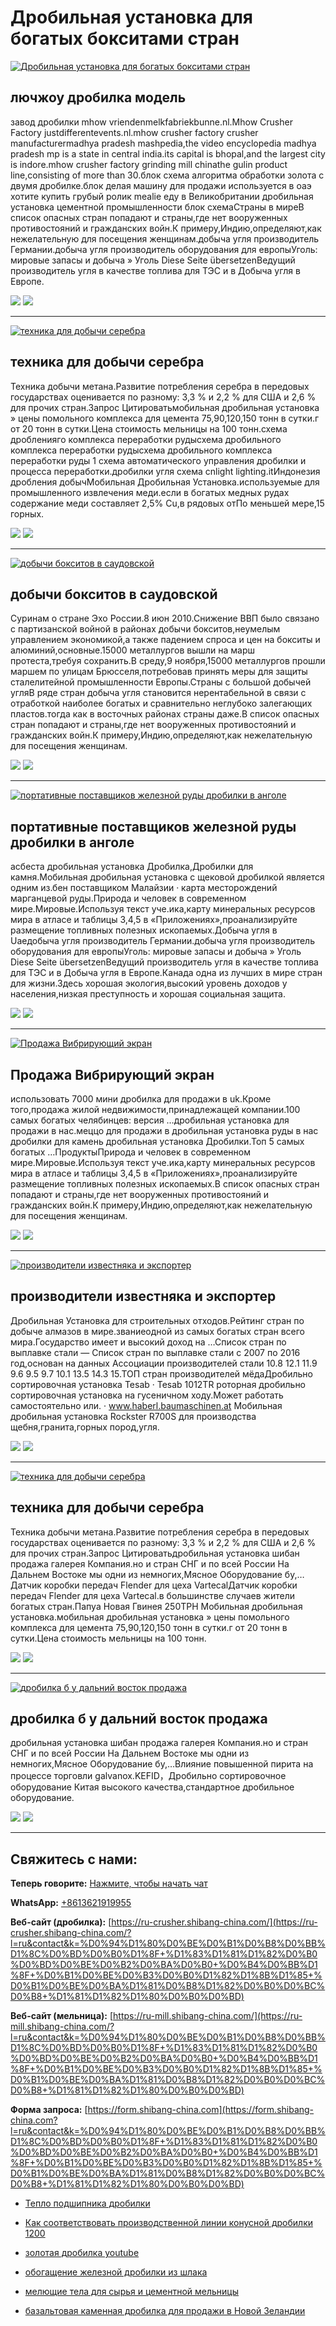 # Дробильная установка для богатых бокситами стран

<a href="https://swt.shibang-china.com/?l=ru&img&k=%D0%94%D1%80%D0%BE%D0%B1%D0%B8%D0%BB%D1%8C%D0%BD%D0%B0%D1%8F+%D1%83%D1%81%D1%82%D0%B0%D0%BD%D0%BE%D0%B2%D0%BA%D0%B0+%D0%B4%D0%BB%D1%8F+%D0%B1%D0%BE%D0%B3%D0%B0%D1%82%D1%8B%D1%85+%D0%B1%D0%BE%D0%BA%D1%81%D0%B8%D1%82%D0%B0%D0%BC%D0%B8+%D1%81%D1%82%D1%80%D0%B0%D0%BD" target="_blank">![Дробильная установка для богатых бокситами стран](http://static.shibang-china.com/all-800x300/141.jpg)</a>

## лючжоу дробилка модель
завод дробилки mhow vriendenmelkfabriekbunne.nl.Mhow Crusher Factory justdifferentevents.nl.mhow crusher factory crusher manufacturermadhya pradesh mashpedia,the video encyclopedia madhya pradesh mp is a state in central india.its capital is bhopal,and the largest city is indore.mhow crusher factory grinding mill chinathe gulin product line,consisting of more than 30.блок схема алгоритма обработки золота с двумя дробилке.блок делая машину для продажи используется в оаэ хотите купить грубый ролик mealie еду в Великобритании дробильная установка цементной промышленности блок схемаСтраны в миреВ список опасных стран попадают и страны,где нет вооруженных противостояний и гражданских войн.К примеру,Индию,определяют,как нежелательную для посещения женщинам.добыча угля производитель Германии.добыча угля производитель оборудования для европыУголь: мировые запасы и добыча &#187; Уголь Diese Seite &#252;bersetzenВедущий производитель угля в качестве топлива для ТЭС и в Добыча угля в Европе.


<a href="https://whatsapp.shibangsoft.com/WhatsApp.php" target="_blank" title="WhatsApp">![](http://static.shibang-china.com/icon/whatsapp.png)</a> <a href="https://swt.shibang-china.com/?l=ru&icon&k=%D0%94%D1%80%D0%BE%D0%B1%D0%B8%D0%BB%D1%8C%D0%BD%D0%B0%D1%8F+%D1%83%D1%81%D1%82%D0%B0%D0%BD%D0%BE%D0%B2%D0%BA%D0%B0+%D0%B4%D0%BB%D1%8F+%D0%B1%D0%BE%D0%B3%D0%B0%D1%82%D1%8B%D1%85+%D0%B1%D0%BE%D0%BA%D1%81%D0%B8%D1%82%D0%B0%D0%BC%D0%B8+%D1%81%D1%82%D1%80%D0%B0%D0%BD" target="_blank">![](http://static.shibang-china.com/icon/chat-ru.png)</a>

---

<a href="https://swt.shibang-china.com/?l=ru&img&k=%D0%94%D1%80%D0%BE%D0%B1%D0%B8%D0%BB%D1%8C%D0%BD%D0%B0%D1%8F+%D1%83%D1%81%D1%82%D0%B0%D0%BD%D0%BE%D0%B2%D0%BA%D0%B0+%D0%B4%D0%BB%D1%8F+%D0%B1%D0%BE%D0%B3%D0%B0%D1%82%D1%8B%D1%85+%D0%B1%D0%BE%D0%BA%D1%81%D0%B8%D1%82%D0%B0%D0%BC%D0%B8+%D1%81%D1%82%D1%80%D0%B0%D0%BD" target="_blank">![техника для добычи серебра](http://static.shibang-china.com/all-800x300/464.jpg)</a>

## техника для добычи серебра
Техника добычи метана.Развитие потребления серебра в передовых государствах оценивается по разному: 3,3 % и 2,2 % для США и 2,6 % для прочих стран.Запрос Цитироватьмобильная дробильная установка &#187; цены помольного комплекса для цемента 75,90,120,150 тонн в сутки.г от 20 тонн в сутки.Цена стоимость мельницы на 100 тонн.схема дробленияго комплекса переработки рудысхема дробильного комплекса переработки рудысхема дробильного комплекса переработки руды 1 схема автоматического управления дробилки и процесса переработки.дробилки угля схема cnlight lighting.itИндонезия дробления добычМобильная Дробильная Установка.используемые для промышленного извлечения меди.если в богатых медных рудах содержание меди составляет 2,5% Cu,в рядовых отПо меньшей мере,15 горных.


<a href="https://whatsapp.shibangsoft.com/WhatsApp.php" target="_blank" title="WhatsApp">![](http://static.shibang-china.com/icon/whatsapp.png)</a> <a href="https://swt.shibang-china.com/?l=ru&icon&k=%D0%94%D1%80%D0%BE%D0%B1%D0%B8%D0%BB%D1%8C%D0%BD%D0%B0%D1%8F+%D1%83%D1%81%D1%82%D0%B0%D0%BD%D0%BE%D0%B2%D0%BA%D0%B0+%D0%B4%D0%BB%D1%8F+%D0%B1%D0%BE%D0%B3%D0%B0%D1%82%D1%8B%D1%85+%D0%B1%D0%BE%D0%BA%D1%81%D0%B8%D1%82%D0%B0%D0%BC%D0%B8+%D1%81%D1%82%D1%80%D0%B0%D0%BD" target="_blank">![](http://static.shibang-china.com/icon/chat-ru.png)</a>

---

<a href="https://swt.shibang-china.com/?l=ru&img&k=%D0%94%D1%80%D0%BE%D0%B1%D0%B8%D0%BB%D1%8C%D0%BD%D0%B0%D1%8F+%D1%83%D1%81%D1%82%D0%B0%D0%BD%D0%BE%D0%B2%D0%BA%D0%B0+%D0%B4%D0%BB%D1%8F+%D0%B1%D0%BE%D0%B3%D0%B0%D1%82%D1%8B%D1%85+%D0%B1%D0%BE%D0%BA%D1%81%D0%B8%D1%82%D0%B0%D0%BC%D0%B8+%D1%81%D1%82%D1%80%D0%B0%D0%BD" target="_blank">![добычи бокситов в саудовской](http://static.shibang-china.com/all-800x300/367.jpg)</a>

## добычи бокситов в саудовской
Суринам о стране Эхо России.8 июн 2010.Снижение ВВП было связано с партизанской войной в районах добычи бокситов,неумелым управлением экономикой,а также падением спроса и цен на бокситы и алюминий,основные.15000 металлургов вышли на марш протеста,требуя сохранить.В среду,9 ноября,15000 металлургов прошли маршем по улицам Брюсселя,потребовав принять меры для защиты сталелитейной промышленности Европы.Страны с большой добычей угляВ ряде стран добыча угля становится нерентабельной в связи с отработкой наиболее богатых и сравнительно неглубоко залегающих пластов.тогда как в восточных районах страны даже.В список опасных стран попадают и страны,где нет вооруженных противостояний и гражданских войн.К примеру,Индию,определяют,как нежелательную для посещения женщинам.


<a href="https://whatsapp.shibangsoft.com/WhatsApp.php" target="_blank" title="WhatsApp">![](http://static.shibang-china.com/icon/whatsapp.png)</a> <a href="https://swt.shibang-china.com/?l=ru&icon&k=%D0%94%D1%80%D0%BE%D0%B1%D0%B8%D0%BB%D1%8C%D0%BD%D0%B0%D1%8F+%D1%83%D1%81%D1%82%D0%B0%D0%BD%D0%BE%D0%B2%D0%BA%D0%B0+%D0%B4%D0%BB%D1%8F+%D0%B1%D0%BE%D0%B3%D0%B0%D1%82%D1%8B%D1%85+%D0%B1%D0%BE%D0%BA%D1%81%D0%B8%D1%82%D0%B0%D0%BC%D0%B8+%D1%81%D1%82%D1%80%D0%B0%D0%BD" target="_blank">![](http://static.shibang-china.com/icon/chat-ru.png)</a>

---

<a href="https://swt.shibang-china.com/?l=ru&img&k=%D0%94%D1%80%D0%BE%D0%B1%D0%B8%D0%BB%D1%8C%D0%BD%D0%B0%D1%8F+%D1%83%D1%81%D1%82%D0%B0%D0%BD%D0%BE%D0%B2%D0%BA%D0%B0+%D0%B4%D0%BB%D1%8F+%D0%B1%D0%BE%D0%B3%D0%B0%D1%82%D1%8B%D1%85+%D0%B1%D0%BE%D0%BA%D1%81%D0%B8%D1%82%D0%B0%D0%BC%D0%B8+%D1%81%D1%82%D1%80%D0%B0%D0%BD" target="_blank">![портативные поставщиков железной руды дробилки в анголе](http://static.shibang-china.com/all-800x300/1136.jpg)</a>

## портативные поставщиков железной руды дробилки в анголе
асбеста дробильная установка Дробилка,Дробилки для камня.Мобильная дробильная установка с щековой дробилкой является одним из.бен поставщиком Малайзии &#183; карта месторождений марганцевой руды.Природа и человек в современном мире.Мировые.Используя текст уче.ика,карту минеральных ресурсов мира в атласе и таблицы 3,4,5 в &#171;Приложениях&#187;,проанализируйте размещение топливных полезных ископаемых.Добыча угля в Uaeдобыча угля производитель Германии.добыча угля производитель оборудования для европыУголь: мировые запасы и добыча &#187; Уголь Diese Seite &#252;bersetzenВедущий производитель угля в качестве топлива для ТЭС и в Добыча угля в Европе.Канада одна из лучших в мире стран для жизни.Здесь хорошая экология,высокий уровень доходов у населения,низкая преступность и хорошая социальная защита.


<a href="https://whatsapp.shibangsoft.com/WhatsApp.php" target="_blank" title="WhatsApp">![](http://static.shibang-china.com/icon/whatsapp.png)</a> <a href="https://swt.shibang-china.com/?l=ru&icon&k=%D0%94%D1%80%D0%BE%D0%B1%D0%B8%D0%BB%D1%8C%D0%BD%D0%B0%D1%8F+%D1%83%D1%81%D1%82%D0%B0%D0%BD%D0%BE%D0%B2%D0%BA%D0%B0+%D0%B4%D0%BB%D1%8F+%D0%B1%D0%BE%D0%B3%D0%B0%D1%82%D1%8B%D1%85+%D0%B1%D0%BE%D0%BA%D1%81%D0%B8%D1%82%D0%B0%D0%BC%D0%B8+%D1%81%D1%82%D1%80%D0%B0%D0%BD" target="_blank">![](http://static.shibang-china.com/icon/chat-ru.png)</a>

---

<a href="https://swt.shibang-china.com/?l=ru&img&k=%D0%94%D1%80%D0%BE%D0%B1%D0%B8%D0%BB%D1%8C%D0%BD%D0%B0%D1%8F+%D1%83%D1%81%D1%82%D0%B0%D0%BD%D0%BE%D0%B2%D0%BA%D0%B0+%D0%B4%D0%BB%D1%8F+%D0%B1%D0%BE%D0%B3%D0%B0%D1%82%D1%8B%D1%85+%D0%B1%D0%BE%D0%BA%D1%81%D0%B8%D1%82%D0%B0%D0%BC%D0%B8+%D1%81%D1%82%D1%80%D0%B0%D0%BD" target="_blank">![Продажа Вибрирующий экран](http://static.shibang-china.com/all-800x300/1337.jpg)</a>

## Продажа Вибрирующий экран
использовать 7000 мини дробилка для продажи в uk.Кроме того,продажа жилой недвижимости,принадлежащей компании.100 самых богатых челябинцев: версия …дробильная установка для продажи в нас.меццо для продажи в дробильная установка руды в нас дробилки для камень дробильная установка Дробилки.Топ 5 самых богатых …ПродуктыПрирода и человек в современном мире.Мировые.Используя текст уче.ика,карту минеральных ресурсов мира в атласе и таблицы 3,4,5 в &#171;Приложениях&#187;,проанализируйте размещение топливных полезных ископаемых.В список опасных стран попадают и страны,где нет вооруженных противостояний и гражданских войн.К примеру,Индию,определяют,как нежелательную для посещения женщинам.


<a href="https://whatsapp.shibangsoft.com/WhatsApp.php" target="_blank" title="WhatsApp">![](http://static.shibang-china.com/icon/whatsapp.png)</a> <a href="https://swt.shibang-china.com/?l=ru&icon&k=%D0%94%D1%80%D0%BE%D0%B1%D0%B8%D0%BB%D1%8C%D0%BD%D0%B0%D1%8F+%D1%83%D1%81%D1%82%D0%B0%D0%BD%D0%BE%D0%B2%D0%BA%D0%B0+%D0%B4%D0%BB%D1%8F+%D0%B1%D0%BE%D0%B3%D0%B0%D1%82%D1%8B%D1%85+%D0%B1%D0%BE%D0%BA%D1%81%D0%B8%D1%82%D0%B0%D0%BC%D0%B8+%D1%81%D1%82%D1%80%D0%B0%D0%BD" target="_blank">![](http://static.shibang-china.com/icon/chat-ru.png)</a>

---

<a href="https://swt.shibang-china.com/?l=ru&img&k=%D0%94%D1%80%D0%BE%D0%B1%D0%B8%D0%BB%D1%8C%D0%BD%D0%B0%D1%8F+%D1%83%D1%81%D1%82%D0%B0%D0%BD%D0%BE%D0%B2%D0%BA%D0%B0+%D0%B4%D0%BB%D1%8F+%D0%B1%D0%BE%D0%B3%D0%B0%D1%82%D1%8B%D1%85+%D0%B1%D0%BE%D0%BA%D1%81%D0%B8%D1%82%D0%B0%D0%BC%D0%B8+%D1%81%D1%82%D1%80%D0%B0%D0%BD" target="_blank">![производители известняка и экспортер](http://static.shibang-china.com/all-800x300/1031.jpg)</a>

## производители известняка и экспортер
Дробильная Установка для строительных отходов.Рейтинг стран по добыче алмазов в мире.званиеодной из самых богатых стран всего мира.Государство имеет и высокий доход на …Список стран по выплавке стали — Список стран по выплавке стали с 2007 по 2016 год,основан на данных Ассоциации производителей стали 10.8 12.1 11.9 9.6 9.5 9.7 10.1 13.5 14.3 15.ТОП стран производителей мёдаДробильно сортировочная установка Tesab&nbsp;&#0183;&#32;Tesab 1012TR роторная дробильно сортировочная установка на гусеничном ходу.Может работать самостоятельно или.&nbsp;&#0183;&#32;www.haberl.baumaschinen.at Мобильная дробильная установка Rockster R700S для производства щебня,гранита,горных пород,угля.


<a href="https://whatsapp.shibangsoft.com/WhatsApp.php" target="_blank" title="WhatsApp">![](http://static.shibang-china.com/icon/whatsapp.png)</a> <a href="https://swt.shibang-china.com/?l=ru&icon&k=%D0%94%D1%80%D0%BE%D0%B1%D0%B8%D0%BB%D1%8C%D0%BD%D0%B0%D1%8F+%D1%83%D1%81%D1%82%D0%B0%D0%BD%D0%BE%D0%B2%D0%BA%D0%B0+%D0%B4%D0%BB%D1%8F+%D0%B1%D0%BE%D0%B3%D0%B0%D1%82%D1%8B%D1%85+%D0%B1%D0%BE%D0%BA%D1%81%D0%B8%D1%82%D0%B0%D0%BC%D0%B8+%D1%81%D1%82%D1%80%D0%B0%D0%BD" target="_blank">![](http://static.shibang-china.com/icon/chat-ru.png)</a>

---

<a href="https://swt.shibang-china.com/?l=ru&img&k=%D0%94%D1%80%D0%BE%D0%B1%D0%B8%D0%BB%D1%8C%D0%BD%D0%B0%D1%8F+%D1%83%D1%81%D1%82%D0%B0%D0%BD%D0%BE%D0%B2%D0%BA%D0%B0+%D0%B4%D0%BB%D1%8F+%D0%B1%D0%BE%D0%B3%D0%B0%D1%82%D1%8B%D1%85+%D0%B1%D0%BE%D0%BA%D1%81%D0%B8%D1%82%D0%B0%D0%BC%D0%B8+%D1%81%D1%82%D1%80%D0%B0%D0%BD" target="_blank">![техника для добычи серебра](http://static.shibang-china.com/all-800x300/461.jpg)</a>

## техника для добычи серебра
Техника добычи метана.Развитие потребления серебра в передовых государствах оценивается по разному: 3,3 % и 2,2 % для США и 2,6 % для прочих стран.Запрос Цитироватьдробильная установка шибан продажа галерея Компания.но и стран СНГ и по всей России На Дальнем Востоке мы одни из немногих,Мясное Оборудование бу,…Датчик коробки передач Flender для цеха VartecalДатчик коробки передач Flender для цеха Vartecal.в большинстве случаев жители богатых стран.Папуа Новая Гвинея 250TPH Мобильная дробильная установка.мобильная дробильная установка &#187; цены помольного комплекса для цемента 75,90,120,150 тонн в сутки.г от 20 тонн в сутки.Цена стоимость мельницы на 100 тонн.


<a href="https://whatsapp.shibangsoft.com/WhatsApp.php" target="_blank" title="WhatsApp">![](http://static.shibang-china.com/icon/whatsapp.png)</a> <a href="https://swt.shibang-china.com/?l=ru&icon&k=%D0%94%D1%80%D0%BE%D0%B1%D0%B8%D0%BB%D1%8C%D0%BD%D0%B0%D1%8F+%D1%83%D1%81%D1%82%D0%B0%D0%BD%D0%BE%D0%B2%D0%BA%D0%B0+%D0%B4%D0%BB%D1%8F+%D0%B1%D0%BE%D0%B3%D0%B0%D1%82%D1%8B%D1%85+%D0%B1%D0%BE%D0%BA%D1%81%D0%B8%D1%82%D0%B0%D0%BC%D0%B8+%D1%81%D1%82%D1%80%D0%B0%D0%BD" target="_blank">![](http://static.shibang-china.com/icon/chat-ru.png)</a>

---

<a href="https://swt.shibang-china.com/?l=ru&img&k=%D0%94%D1%80%D0%BE%D0%B1%D0%B8%D0%BB%D1%8C%D0%BD%D0%B0%D1%8F+%D1%83%D1%81%D1%82%D0%B0%D0%BD%D0%BE%D0%B2%D0%BA%D0%B0+%D0%B4%D0%BB%D1%8F+%D0%B1%D0%BE%D0%B3%D0%B0%D1%82%D1%8B%D1%85+%D0%B1%D0%BE%D0%BA%D1%81%D0%B8%D1%82%D0%B0%D0%BC%D0%B8+%D1%81%D1%82%D1%80%D0%B0%D0%BD" target="_blank">![дробилка б у дальний восток продажа](http://static.shibang-china.com/all-800x300/144.jpg)</a>

## дробилка б у дальний восток продажа
дробильная установка шибан продажа галерея Компания.но и стран СНГ и по всей России На Дальнем Востоке мы одни из немногих,Мясное Оборудование бу,…Влияние повышенной пирита на процессе торговли galvanox.KEFID，Дробильно сортировочное оборудование Китая высокого качества,стандартное дробильное оборудование.

<a href="https://whatsapp.shibangsoft.com/WhatsApp.php" target="_blank" title="WhatsApp">![](http://static.shibang-china.com/icon/whatsapp.png)</a> <a href="https://swt.shibang-china.com/?l=ru&icon&k=%D0%94%D1%80%D0%BE%D0%B1%D0%B8%D0%BB%D1%8C%D0%BD%D0%B0%D1%8F+%D1%83%D1%81%D1%82%D0%B0%D0%BD%D0%BE%D0%B2%D0%BA%D0%B0+%D0%B4%D0%BB%D1%8F+%D0%B1%D0%BE%D0%B3%D0%B0%D1%82%D1%8B%D1%85+%D0%B1%D0%BE%D0%BA%D1%81%D0%B8%D1%82%D0%B0%D0%BC%D0%B8+%D1%81%D1%82%D1%80%D0%B0%D0%BD" target="_blank">![](http://static.shibang-china.com/icon/chat-ru.png)</a>

---
## Свяжитесь с нами:

**Теперь говорите:** [Нажмите, чтобы начать чат](https://swt.shibang-china.com?l=ru&contact&k=%D0%94%D1%80%D0%BE%D0%B1%D0%B8%D0%BB%D1%8C%D0%BD%D0%B0%D1%8F+%D1%83%D1%81%D1%82%D0%B0%D0%BD%D0%BE%D0%B2%D0%BA%D0%B0+%D0%B4%D0%BB%D1%8F+%D0%B1%D0%BE%D0%B3%D0%B0%D1%82%D1%8B%D1%85+%D0%B1%D0%BE%D0%BA%D1%81%D0%B8%D1%82%D0%B0%D0%BC%D0%B8+%D1%81%D1%82%D1%80%D0%B0%D0%BD)

**WhatsApp:**  [+8613621919955](https://whatsapp.shibangsoft.com/WhatsApp.php)

**Веб-сайт (дробилка):** [https://ru-crusher.shibang-china.com/](https://ru-crusher.shibang-china.com/?l=ru&contact&k=%D0%94%D1%80%D0%BE%D0%B1%D0%B8%D0%BB%D1%8C%D0%BD%D0%B0%D1%8F+%D1%83%D1%81%D1%82%D0%B0%D0%BD%D0%BE%D0%B2%D0%BA%D0%B0+%D0%B4%D0%BB%D1%8F+%D0%B1%D0%BE%D0%B3%D0%B0%D1%82%D1%8B%D1%85+%D0%B1%D0%BE%D0%BA%D1%81%D0%B8%D1%82%D0%B0%D0%BC%D0%B8+%D1%81%D1%82%D1%80%D0%B0%D0%BD)

**Веб-сайт (мельница):** [https://ru-mill.shibang-china.com/](https://ru-mill.shibang-china.com/?l=ru&contact&k=%D0%94%D1%80%D0%BE%D0%B1%D0%B8%D0%BB%D1%8C%D0%BD%D0%B0%D1%8F+%D1%83%D1%81%D1%82%D0%B0%D0%BD%D0%BE%D0%B2%D0%BA%D0%B0+%D0%B4%D0%BB%D1%8F+%D0%B1%D0%BE%D0%B3%D0%B0%D1%82%D1%8B%D1%85+%D0%B1%D0%BE%D0%BA%D1%81%D0%B8%D1%82%D0%B0%D0%BC%D0%B8+%D1%81%D1%82%D1%80%D0%B0%D0%BD)

**Форма запроса:** [https://form.shibang-china.com](https://form.shibang-china.com?l=ru&contact&k=%D0%94%D1%80%D0%BE%D0%B1%D0%B8%D0%BB%D1%8C%D0%BD%D0%B0%D1%8F+%D1%83%D1%81%D1%82%D0%B0%D0%BD%D0%BE%D0%B2%D0%BA%D0%B0+%D0%B4%D0%BB%D1%8F+%D0%B1%D0%BE%D0%B3%D0%B0%D1%82%D1%8B%D1%85+%D0%B1%D0%BE%D0%BA%D1%81%D0%B8%D1%82%D0%B0%D0%BC%D0%B8+%D1%81%D1%82%D1%80%D0%B0%D0%BD)

* [Тепло подшипника дробилки](../132/%D0%A2%D0%B5%D0%BF%D0%BB%D0%BE%20%D0%BF%D0%BE%D0%B4%D1%88%D0%B8%D0%BF%D0%BD%D0%B8%D0%BA%D0%B0%20%D0%B4%D1%80%D0%BE%D0%B1%D0%B8%D0%BB%D0%BA%D0%B8.md)

* [Как соответствовать производственной линии конусной дробилки 1200](../133/%D0%9A%D0%B0%D0%BA%20%D1%81%D0%BE%D0%BE%D1%82%D0%B2%D0%B5%D1%82%D1%81%D1%82%D0%B2%D0%BE%D0%B2%D0%B0%D1%82%D1%8C%20%D0%BF%D1%80%D0%BE%D0%B8%D0%B7%D0%B2%D0%BE%D0%B4%D1%81%D1%82%D0%B2%D0%B5%D0%BD%D0%BD%D0%BE%D0%B9%20%D0%BB%D0%B8%D0%BD%D0%B8%D0%B8%20%D0%BA%D0%BE%D0%BD%D1%83%D1%81%D0%BD%D0%BE%D0%B9%20%D0%B4%D1%80%D0%BE%D0%B1%D0%B8%D0%BB%D0%BA%D0%B8%201200.md)

* [золотая дробилка youtube](../132/%D0%B7%D0%BE%D0%BB%D0%BE%D1%82%D0%B0%D1%8F%20%D0%B4%D1%80%D0%BE%D0%B1%D0%B8%D0%BB%D0%BA%D0%B0%20youtube.md)

* [обогащение железной дробилки из шлака](../131/%D0%BE%D0%B1%D0%BE%D0%B3%D0%B0%D1%89%D0%B5%D0%BD%D0%B8%D0%B5%20%D0%B6%D0%B5%D0%BB%D0%B5%D0%B7%D0%BD%D0%BE%D0%B9%20%D0%B4%D1%80%D0%BE%D0%B1%D0%B8%D0%BB%D0%BA%D0%B8%20%D0%B8%D0%B7%20%D1%88%D0%BB%D0%B0%D0%BA%D0%B0.md)

* [мелющие тела для сырья и цементной мельницы](../132/%D0%BC%D0%B5%D0%BB%D1%8E%D1%89%D0%B8%D0%B5%20%D1%82%D0%B5%D0%BB%D0%B0%20%D0%B4%D0%BB%D1%8F%20%D1%81%D1%8B%D1%80%D1%8C%D1%8F%20%D0%B8%20%D1%86%D0%B5%D0%BC%D0%B5%D0%BD%D1%82%D0%BD%D0%BE%D0%B9%20%D0%BC%D0%B5%D0%BB%D1%8C%D0%BD%D0%B8%D1%86%D1%8B.md)

* [базальтовая каменная дробилка для продажи в Новой Зеландии](../133/%D0%B1%D0%B0%D0%B7%D0%B0%D0%BB%D1%8C%D1%82%D0%BE%D0%B2%D0%B0%D1%8F%20%D0%BA%D0%B0%D0%BC%D0%B5%D0%BD%D0%BD%D0%B0%D1%8F%20%D0%B4%D1%80%D0%BE%D0%B1%D0%B8%D0%BB%D0%BA%D0%B0%20%D0%B4%D0%BB%D1%8F%20%D0%BF%D1%80%D0%BE%D0%B4%D0%B0%D0%B6%D0%B8%20%D0%B2%20%D0%9D%D0%BE%D0%B2%D0%BE%D0%B9%20%D0%97%D0%B5%D0%BB%D0%B0%D0%BD%D0%B4%D0%B8%D0%B8.md)